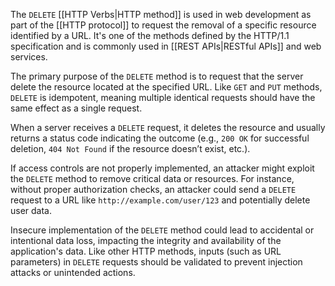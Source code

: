 The `DELETE` [[HTTP Verbs|HTTP method]] is used in web development as part of the [[HTTP protocol]] to request the removal of a specific resource identified by a URL. It's one of the methods defined by the HTTP/1.1 specification and is commonly used in [[REST APIs|RESTful APIs]] and web services.

The primary purpose of the `DELETE` method is to request that the server delete the resource located at the specified URL. Like `GET` and `PUT` methods, `DELETE` is idempotent, meaning multiple identical requests should have the same effect as a single request.

When a server receives a `DELETE` request, it deletes the resource and usually returns a status code indicating the outcome (e.g., `200 OK` for successful deletion, `404 Not Found` if the resource doesn’t exist, etc.).

If access controls are not properly implemented, an attacker might exploit the `DELETE` method to remove critical data or resources. For instance, without proper authorization checks, an attacker could send a `DELETE` request to a URL like `http://example.com/user/123` and potentially delete user data.

Insecure implementation of the `DELETE` method could lead to accidental or intentional data loss, impacting the integrity and availability of the application's data. Like other HTTP methods, inputs (such as URL parameters) in `DELETE` requests should be validated to prevent injection attacks or unintended actions.
